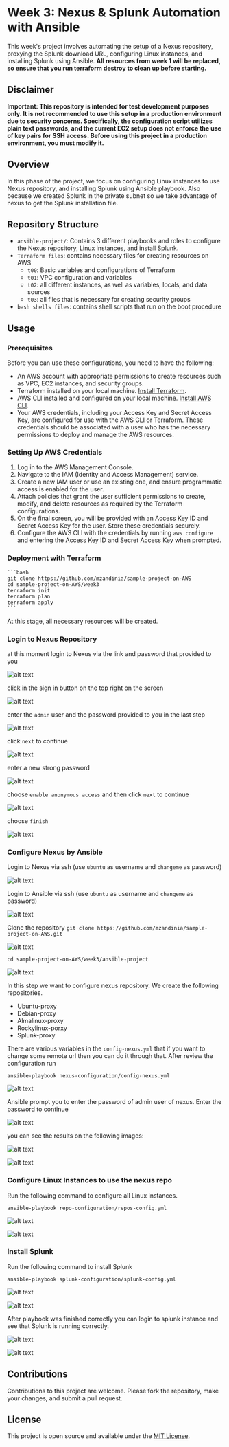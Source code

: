 # Week 3: Nexus & Splunk Automation with Ansible

This week's project involves automating the setup of a Nexus repository, proxying the Splunk download URL, configuring Linux instances, and installing Splunk using Ansible. **All resources from week 1 will be replaced, so ensure that you run terraform destroy to clean up before starting.**

## Disclaimer

**Important: This repository is intended for test development purposes only. It is not recommended to use this setup in a production environment due to security concerns. Specifically, the configuration script utilizes plain text passwords, and the current EC2 setup does not enforce the use of key pairs for SSH access. Before using this project in a production environment, you must modify it.**

## Overview

In this phase of the project, we focus on configuring Linux instances to use Nexus repository, and installing Splunk using Ansible playbook. Also because we created Splunk in the private subnet so we take advantage of nexus to get the Splunk installation file.

## Repository Structure

- `ansible-project/`: Contains 3 different playbooks and roles to configure the Nexus repository, Linux instances, and install Splunk.
- `Terraform files`: contains necessary files for creating resources on AWS
  - `t00`: Basic variables and configurations of Terraform
  - `t01`: VPC configuration and variables
  - `t02`: all different instances, as well as variables, locals, and data sources
  - `t03`: all files that is necessary for creating security groups
- `bash shells files`: contains shell scripts that run on the boot procedure

## Usage

### Prerequisites

Before you can use these configurations, you need to have the following:

- An AWS account with appropriate permissions to create resources such as VPC, EC2 instances, and security groups.
- Terraform installed on your local machine. [Install Terraform](https://developer.hashicorp.com/terraform/tutorials/aws-get-started/install-cli).
- AWS CLI installed and configured on your local machine. [Install AWS CLI](https://docs.aws.amazon.com/cli/latest/userguide/getting-started-install.html).
- Your AWS credentials, including your Access Key and Secret Access Key, are configured for use with the AWS CLI or Terraform. These credentials should be associated with a user who has the necessary permissions to deploy and manage the AWS resources.

### Setting Up AWS Credentials

1. Log in to the AWS Management Console.
2. Navigate to the IAM (Identity and Access Management) service.
3. Create a new IAM user or use an existing one, and ensure programmatic access is enabled for the user.
4. Attach policies that grant the user sufficient permissions to create, modify, and delete resources as required by the Terraform configurations.
5. On the final screen, you will be provided with an Access Key ID and Secret Access Key for the user. Store these credentials securely.
6. Configure the AWS CLI with the credentials by running `aws configure` and entering the Access Key ID and Secret Access Key when prompted.

### Deployment with Terraform
    ```bash
    git clone https://github.com/mzandinia/sample-project-on-AWS
    cd sample-project-on-AWS/week3
    terraform init
    terraform plan
    terraform apply
    ```
   At this stage, all necessary resources will be created.

### Login to Nexus Repository

   at this moment login to Nexus via the link and password that provided to you

   ![alt text](./images/aws%2001.png)

   click in the sign in button on the top right on the screen

   ![alt text](./images/aws%2002.png)

   enter the `admin` user and the password provided to you in the last step

   ![alt text](./images/aws%2003.png)

   click `next` to continue

   ![alt text](./images/aws%2004.png)

   enter a new strong password

   ![alt text](./images/aws%2005.png)

   choose `enable anonymous access` and then click `next` to continue

   ![alt text](./images/aws%2006.png)

   choose `finish`

   ![alt text](./images/aws%2007.png)

### Configure Nexus by Ansible

   Login to Nexus via ssh (use `ubuntu` as username and `changeme` as password)

   ![alt text](./images/aws%2009.png)

   Login to Ansible via ssh (use `ubuntu` as username and `changeme` as password)

   ![alt text](./images/aws%2010.png)

   Clone the repository
   `git clone https://github.com/mzandinia/sample-project-on-AWS.git`

   ![alt text](./images/aws%2011.png)

   `cd sample-project-on-AWS/week3/ansible-project`

   ![alt text](./images/aws%2012.png)

   In this step we want to configure nexus repository. We create the following repositories.
   -    Ubuntu-proxy
   -    Debian-proxy
   -    Almalinux-proxy
   -    Rockylinux-porxy
   -    Splunk-proxy

   There are various variables in the `config-nexus.yml` that if you want to change some remote url then you can do it through that. After review the configuration run

   `ansible-playbook nexus-configuration/config-nexus.yml`

   ![alt text](./images/aws%2013.png)

   Ansible prompt you to enter the password of admin user of nexus. Enter the password to continue

   ![alt text](./images/aws%2014.png)

   you can see the results on the following images:

   ![alt text](./images/aws%2015.png)

   ![alt text](./images/aws%2016.png)

### Configure Linux Instances to use the nexus repo

   Run the following command to configure all Linux instances.

   `ansible-playbook repo-configuration/repos-config.yml`

   ![alt text](./images/aws%2017.png)

   ![alt text](./images/aws%2018.png)


### Install Splunk

   Run the following command to install Splunk

   `ansible-playbook splunk-configuration/splunk-config.yml`

   ![alt text](./images/aws%2019.png)

   ![alt text](./images/aws%2020.png)

   After playbook was finished correctly you can login to splunk instance and see that Splunk is running correctly.

   ![alt text](./images/aws%2021.png)

   ![alt text](./images/aws%2022.png)


## Contributions

Contributions to this project are welcome. Please fork the repository, make your changes, and submit a pull request.

## License

This project is open source and available under the [MIT License](LICENSE).
